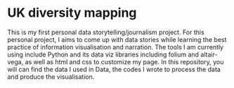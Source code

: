 # UK diversity mapping
This is my first personal data storytelling/journalism project. For this personal project, I aims to come up with data stories while learning the best practice of information visualisation and narration. The tools I am currently using include Python and its data viz libraries including folium and altair-vega, as well as html and css to customize my page. In this repository, you will can find the data I used in Data, the codes I wrote to process the data and produce the visualisation. 
